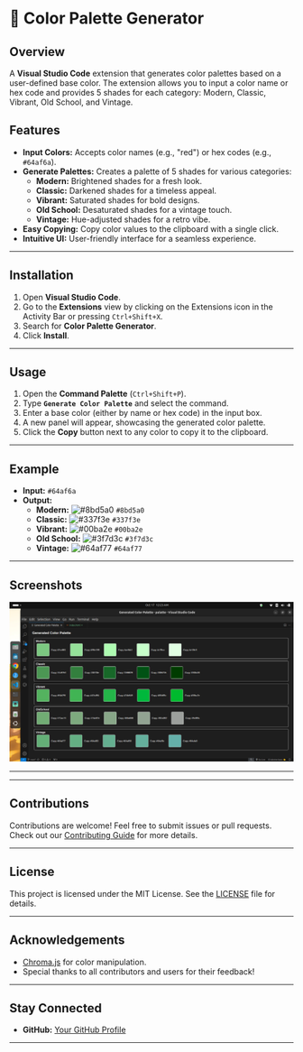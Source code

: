 # 🎨 Color Palette Generator

## Overview

A **Visual Studio Code** extension that generates color palettes based on a user-defined base color. The extension allows you to input a color name or hex code and provides 5 shades for each category: Modern, Classic, Vibrant, Old School, and Vintage.

<!-- ![Color Palette Preview](assets/color-palette-generation.png)
 -->

<!-- ## [![Watch the Video](http://img.youtube.com/vi/YOUR_VIDEO_ID/0.jpg)](http://www.youtube.com/watch?v=YOUR_VIDEO_ID) -->

## Features

- **Input Colors:** Accepts color names (e.g., "red") or hex codes (e.g., `#64af6a`).
- **Generate Palettes:** Creates a palette of 5 shades for various categories:
  - **Modern:** Brightened shades for a fresh look.
  - **Classic:** Darkened shades for a timeless appeal.
  - **Vibrant:** Saturated shades for bold designs.
  - **Old School:** Desaturated shades for a vintage touch.
  - **Vintage:** Hue-adjusted shades for a retro vibe.
- **Easy Copying:** Copy color values to the clipboard with a single click.
- **Intuitive UI:** User-friendly interface for a seamless experience.

---

## Installation

1. Open **Visual Studio Code**.
2. Go to the **Extensions** view by clicking on the Extensions icon in the Activity Bar or pressing `Ctrl+Shift+X`.
3. Search for **Color Palette Generator**.
4. Click **Install**.

---

## Usage

1. Open the **Command Palette** (`Ctrl+Shift+P`).
2. Type **`Generate Color Palette`** and select the command.
3. Enter a base color (either by name or hex code) in the input box.
4. A new panel will appear, showcasing the generated color palette.
5. Click the **Copy** button next to any color to copy it to the clipboard.

---

## Example

- **Input:** `#64af6a`
- **Output:**
  - **Modern:** ![#8bd5a0](https://via.placeholder.com/15/8bd5a0/000000?text=+) `#8bd5a0`
  - **Classic:** ![#337f3e](https://via.placeholder.com/15/337f3e/000000?text=+) `#337f3e`
  - **Vibrant:** ![#00ba2e](https://via.placeholder.com/15/00ba2e/000000?text=+) `#00ba2e`
  - **Old School:** ![#3f7d3c](https://via.placeholder.com/15/3f7d3c/000000?text=+) `#3f7d3c`
  - **Vintage:** ![#64af77](https://via.placeholder.com/15/64af77/000000?text=+) `#64af77`

---

## Screenshots

![Color Palette Generation](assets/color-palette-generation.png)

---

<!-- ## Video Tutorial -->

---

## Contributions

Contributions are welcome! Feel free to submit issues or pull requests. Check out our [Contributing Guide](CONTRIBUTING.md) for more details.

---

## License

This project is licensed under the MIT License. See the [LICENSE](LICENSE) file for details.

---

## Acknowledgements

- [Chroma.js](https://gka.github.io/chroma.js/) for color manipulation.
- Special thanks to all contributors and users for their feedback!

---

## Stay Connected

- **GitHub:** [Your GitHub Profile](https://github.com/shoto87)
<!-- - **Twitter:** [@YourTwitterHandle](https://twitter.com/YourTwitterHandle) -->

---
